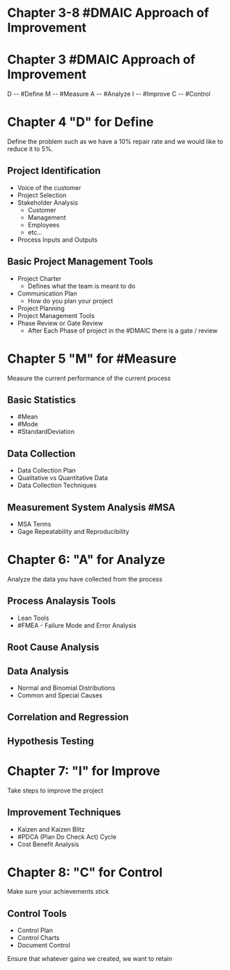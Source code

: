 # Chapter 3-8 #DMAIC Approach of Improvement

# Chapter 3 #DMAIC Approach of Improvement

D -- #Define
M -- #Measure
A -- #Analyze
I -- #Improve
C -- #Control

# Chapter 4 "D" for Define

Define the problem such as we have a 10% repair rate and we would like to reduce it to 5%.

## Project Identification

- Voice of the customer
- Project Selection
- Stakeholder Analysis
  - Customer
  - Management
  - Employees
  - etc...
- Process Inputs and Outputs

## Basic Project Management Tools

- Project Charter
  - Defines what the team is meant to do
- Communication Plan
  - How do you plan your project
- Project Planning
- Project Management Tools
- Phase Review or Gate Review
  - After Each Phase of project in the #DMAIC there is a gate / review


# Chapter 5 "M" for #Measure

Measure the current performance of the current process

## Basic Statistics

- #Mean
- #Mode
- #StandardDeviation

## Data Collection

- Data Collection Plan
- Qualitative vs Quantitative Data
- Data Collection Techniques

## Measurement System Analysis #MSA

- MSA Terms
- Gage Repeatability and Reproducibility


# Chapter 6: "A" for Analyze

Analyze the data you have collected from the process

## Process Analaysis Tools

- Lean Tools
- #FMEA - Failure Mode and Error Analysis

## Root Cause Analysis

## Data Analysis
- Normal and Binomial Distributions
- Common and Special Causes

## Correlation and Regression

## Hypothesis Testing

# Chapter 7: "I" for Improve

Take steps to improve the project

## Improvement Techniques

- Kaizen and Kaizen Blitz
- #PDCA (Plan Do Check Act) Cycle
- Cost Benefit Analysis


# Chapter 8: "C" for Control

Make sure your achievements stick

## Control Tools

- Control Plan
- Control Charts
- Document Control


Ensure that whatever gains we created, we want to retain
